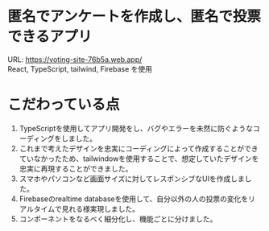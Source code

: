 # 匿名でアンケートを作成し、匿名で投票できるアプリ
URL: https://voting-site-76b5a.web.app/ </br>
React, TypeScript, tailwind, Firebase を使用
# こだわっている点
1. TypeScriptを使用してアプリ開発をし、バグやエラーを未然に防ぐようなコーディングをしました。</br>
2. これまで考えたデザインを忠実にコーディングによって作成することができていなかったため、tailwindowを使用することで、想定していたデザインを忠実に再現することができました。</br>
3. スマホやパソコンなど画面サイズに対してレスポンシブなUIを作成しました。</br>
4. Firebaseのrealtime databaseを使用して、自分以外の人の投票の変化をリアルタイムで見れる様実現しました。</br>
5. コンポーネントをなるべく細分化し、機能ごとに分けました。</br>
